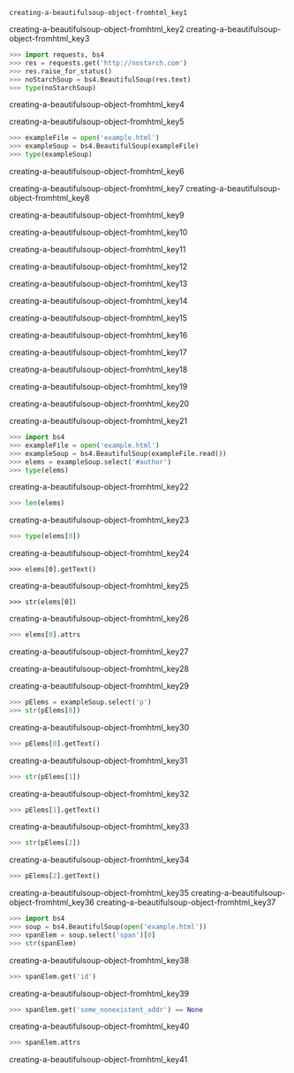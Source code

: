 ```ngMeta
creating-a-beautifulsoup-object-fromhtml_key1
```

creating-a-beautifulsoup-object-fromhtml_key2
creating-a-beautifulsoup-object-fromhtml_key3


```python
>>> import requests, bs4
>>> res = requests.get('http://nostarch.com')
>>> res.raise_for_status()
>>> noStarchSoup = bs4.BeautifulSoup(res.text)
>>> type(noStarchSoup)
```
creating-a-beautifulsoup-object-fromhtml_key4


creating-a-beautifulsoup-object-fromhtml_key5


```python
>>> exampleFile = open('example.html')
>>> exampleSoup = bs4.BeautifulSoup(exampleFile)
>>> type(exampleSoup)
```
creating-a-beautifulsoup-object-fromhtml_key6


creating-a-beautifulsoup-object-fromhtml_key7
creating-a-beautifulsoup-object-fromhtml_key8


creating-a-beautifulsoup-object-fromhtml_key9


creating-a-beautifulsoup-object-fromhtml_key10


creating-a-beautifulsoup-object-fromhtml_key11


creating-a-beautifulsoup-object-fromhtml_key12


creating-a-beautifulsoup-object-fromhtml_key13


creating-a-beautifulsoup-object-fromhtml_key14


creating-a-beautifulsoup-object-fromhtml_key15


creating-a-beautifulsoup-object-fromhtml_key16


creating-a-beautifulsoup-object-fromhtml_key17


creating-a-beautifulsoup-object-fromhtml_key18


creating-a-beautifulsoup-object-fromhtml_key19


creating-a-beautifulsoup-object-fromhtml_key20


creating-a-beautifulsoup-object-fromhtml_key21


```python
>>> import bs4
>>> exampleFile = open('example.html')
>>> exampleSoup = bs4.BeautifulSoup(exampleFile.read())
>>> elems = exampleSoup.select('#author')
>>> type(elems)
```
creating-a-beautifulsoup-object-fromhtml_key22
```python
>>> len(elems)
```
creating-a-beautifulsoup-object-fromhtml_key23
```python
>>> type(elems[0])
```
creating-a-beautifulsoup-object-fromhtml_key24
```
>>> elems[0].getText()
```
creating-a-beautifulsoup-object-fromhtml_key25
```
>>> str(elems[0])
```
creating-a-beautifulsoup-object-fromhtml_key26
```python
>>> elems[0].attrs
```
creating-a-beautifulsoup-object-fromhtml_key27


creating-a-beautifulsoup-object-fromhtml_key28


creating-a-beautifulsoup-object-fromhtml_key29


```python
>>> pElems = exampleSoup.select('p')
>>> str(pElems[0])
```
creating-a-beautifulsoup-object-fromhtml_key30
```python
>>> pElems[0].getText()
```
creating-a-beautifulsoup-object-fromhtml_key31
```python
>>> str(pElems[1])
```
creating-a-beautifulsoup-object-fromhtml_key32
```python
>>> pElems[1].getText()
```
creating-a-beautifulsoup-object-fromhtml_key33
```python
>>> str(pElems[2])
```
creating-a-beautifulsoup-object-fromhtml_key34
```python
>>> pElems[2].getText()
```
creating-a-beautifulsoup-object-fromhtml_key35
creating-a-beautifulsoup-object-fromhtml_key36
creating-a-beautifulsoup-object-fromhtml_key37


```python
>>> import bs4
>>> soup = bs4.BeautifulSoup(open('example.html'))
>>> spanElem = soup.select('span')[0]
>>> str(spanElem)
```
creating-a-beautifulsoup-object-fromhtml_key38
```python
>>> spanElem.get('id')
```
creating-a-beautifulsoup-object-fromhtml_key39
```python
>>> spanElem.get('some_nonexistent_addr') == None
```
creating-a-beautifulsoup-object-fromhtml_key40
```python
>>> spanElem.attrs
```
creating-a-beautifulsoup-object-fromhtml_key41
